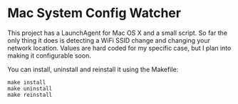 # Mac System Config Watcher #

This project has a LaunchAgent for Mac OS X and a small script. So far
the only thing it does is detecting a WiFi SSID change and changing
your network location. Values are hard coded for my specific case, but
I plan into making it configurable soon.

You can install, uninstall and reinstall it using the Makefile:

    make install
    make uninstall
    make reinstall
